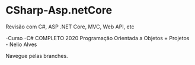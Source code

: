 # CSharp-Asp.netCore 
Revisão com C#, ASP .NET Core, MVC, Web API, etc


-Curso -C# COMPLETO 2020 Programação Orientada a Objetos + Projetos - Nelio Alves 

Navegue pelas branches.
